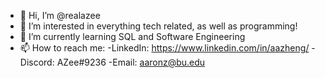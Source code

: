 - 👋 Hi, I’m @realazee
- 👀 I’m interested in everything tech related, as well as programming!
- 🌱 I’m currently learning SQL and Software Engineering
- 📫 How to reach me:
-LinkedIn: https://www.linkedin.com/in/aazheng/
-Discord: AZee#9236
-Email: aaronz@bu.edu

<!---
realazee/realazee is a ✨ special ✨ repository because its `README.md` (this file) appears on your GitHub profile.
You can click the Preview link to take a look at your changes.
--->
